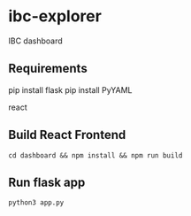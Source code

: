 # ibc-explorer
IBC dashboard

## Requirements
pip install flask
pip install PyYAML


react

## Build React Frontend
```shell
cd dashboard && npm install && npm run build
```

## Run flask app
```shell
python3 app.py
```
